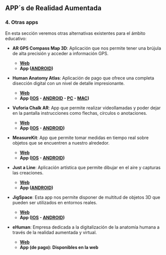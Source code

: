 ## APP´s de Realidad Aumentada

### 4\. Otras apps

En esta sección veremos otras alternativas existentes para el ámbito educativo:

* **AR GPS Compass Map 3D**: Aplicación que nos permite tener una brújula de alta precisión y acceder a información GPS. 
    * **[Web](http://www.codekonditor.com/)**
    * **App ([ANDROID](https://play.google.com/store/apps/details?id=com.kettler.argpsc3d))**

* **Human Anatomy Atlas**: Aplicación de pago que ofrece una completa disección digital con un nivel de detalle impresionante.
    * **[Web](https://www.visiblebody.com/es/anatomy-and-physiology-apps/human-anatomy-atlas)**
    * **App ([IOS](https://itunes.apple.com/es/app/id1117998129?ls=1&mt=8) - [ANDROID](https://play.google.com/store/apps/details?id=com.visiblebody.atlas&referrer=utm_source%3Dwww-visiblebody%26utm_content%3Dwww-es-atlasproduct-badgetop) - [PC](https://shop.visiblebody.com/order/cart.php?PRODS=4704830&QTY=1&SRC=www-es-atlasproduct_pcbadgetop) - [MAC](https://shop.visiblebody.com/order/cart.php?CART_ID=8b28ecae02cac4f37ceb08666e000981))**

* **Vuforia Chalk AR**: App que permite realizar videollamadas y poder dejar en la pantalla instrucciones como flechas, círculos o anotaciones.
    * **[Web](https://chalk.vuforia.com/)**
    * **App ([IOS](https://itunes.apple.com/app/id1280738776) - [ANDROID](https://play.google.com/store/apps/details?id=com.vuforia.Chalk))**

* **MeasureKit**: App que permite tomar medidas en tiempo real sobre objetos que se encuentren a nuestro alrededor.
    * **[Web](https://measurekit.com/)**
    * **App ([IOS](https://itunes.apple.com/us/app/ar-measurekit/id1258270451?mt=8&at=) - [ANDROID](https://play.google.com/store/apps/details?id=com.laan.AirMeasure&hl=en&rdid=com.laan.AirMeasure))**

* **Just a Line**: Aplicación artística que permite dibujar en el aire y capturas las creaciones.
    * **[Web](https://experiments.withgoogle.com/justaline)**
    * **App ([ANDROID](https://play.google.com/store/apps/details?id=com.arexperiments.justaline))** 

* **JigSpace**: Esta app nos permite disponer de multitud de objetos 3D que pueden ser utilizados en entornos reales.
    * **[Web](https://jig.space/)**
    * **App ([IOS](https://itunes.apple.com/us/app/jigspace/id1111193492?mt=8) - [ANDROID](https://apkpure.com/es/jigspace/com.JigSpace.JigViewer))**

* **eHuman**: Empresa dedicada a la digitalización de la anatomía humana a través de la realidad aumentada y virtual.
    * **[Web](https://ehuman.com/)**
    * **App (de pago): Disponibles en la web**